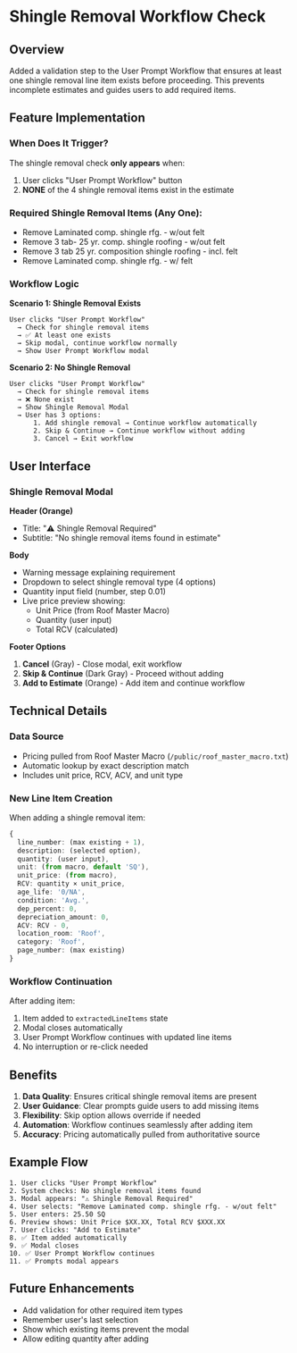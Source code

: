 # Shingle Removal Workflow Check

## Overview
Added a validation step to the User Prompt Workflow that ensures at least one shingle removal line item exists before proceeding. This prevents incomplete estimates and guides users to add required items.

## Feature Implementation

### When Does It Trigger?
The shingle removal check **only appears** when:
1. User clicks "User Prompt Workflow" button
2. **NONE** of the 4 shingle removal items exist in the estimate

### Required Shingle Removal Items (Any One):
- Remove Laminated comp. shingle rfg. - w/out felt
- Remove 3 tab- 25 yr. comp. shingle roofing - w/out felt
- Remove 3 tab 25 yr. composition shingle roofing - incl. felt
- Remove Laminated comp. shingle rfg. - w/ felt

### Workflow Logic

**Scenario 1: Shingle Removal Exists**
```
User clicks "User Prompt Workflow"
  → Check for shingle removal items
  → ✅ At least one exists
  → Skip modal, continue workflow normally
  → Show User Prompt Workflow modal
```

**Scenario 2: No Shingle Removal**
```
User clicks "User Prompt Workflow"
  → Check for shingle removal items
  → ❌ None exist
  → Show Shingle Removal Modal
  → User has 3 options:
      1. Add shingle removal → Continue workflow automatically
      2. Skip & Continue → Continue workflow without adding
      3. Cancel → Exit workflow
```

## User Interface

### Shingle Removal Modal

**Header (Orange)**
- Title: "⚠️ Shingle Removal Required"
- Subtitle: "No shingle removal items found in estimate"

**Body**
- Warning message explaining requirement
- Dropdown to select shingle removal type (4 options)
- Quantity input field (number, step 0.01)
- Live price preview showing:
  - Unit Price (from Roof Master Macro)
  - Quantity (user input)
  - Total RCV (calculated)

**Footer Options**
1. **Cancel** (Gray) - Close modal, exit workflow
2. **Skip & Continue** (Dark Gray) - Proceed without adding
3. **Add to Estimate** (Orange) - Add item and continue workflow

## Technical Details

### Data Source
- Pricing pulled from Roof Master Macro (`/public/roof_master_macro.txt`)
- Automatic lookup by exact description match
- Includes unit price, RCV, ACV, and unit type

### New Line Item Creation
When adding a shingle removal item:
```typescript
{
  line_number: (max existing + 1),
  description: (selected option),
  quantity: (user input),
  unit: (from macro, default 'SQ'),
  unit_price: (from macro),
  RCV: quantity × unit_price,
  age_life: '0/NA',
  condition: 'Avg.',
  dep_percent: 0,
  depreciation_amount: 0,
  ACV: RCV - 0,
  location_room: 'Roof',
  category: 'Roof',
  page_number: (max existing)
}
```

### Workflow Continuation
After adding item:
1. Item added to `extractedLineItems` state
2. Modal closes automatically
3. User Prompt Workflow continues with updated line items
4. No interruption or re-click needed

## Benefits

1. **Data Quality**: Ensures critical shingle removal items are present
2. **User Guidance**: Clear prompts guide users to add missing items
3. **Flexibility**: Skip option allows override if needed
4. **Automation**: Workflow continues seamlessly after adding item
5. **Accuracy**: Pricing automatically pulled from authoritative source

## Example Flow

```
1. User clicks "User Prompt Workflow"
2. System checks: No shingle removal items found
3. Modal appears: "⚠️ Shingle Removal Required"
4. User selects: "Remove Laminated comp. shingle rfg. - w/out felt"
5. User enters: 25.50 SQ
6. Preview shows: Unit Price $XX.XX, Total RCV $XXX.XX
7. User clicks: "Add to Estimate"
8. ✅ Item added automatically
9. ✅ Modal closes
10. ✅ User Prompt Workflow continues
11. ✅ Prompts modal appears
```

## Future Enhancements

- Add validation for other required item types
- Remember user's last selection
- Show which existing items prevent the modal
- Allow editing quantity after adding

